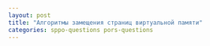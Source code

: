 ```yaml
---
layout: post
title: "Алгоритмы замещения страниц виртуальной памяти"
categories: sppo-questions pors-questions
---
```

